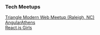<h3>Tech Meetups</h3>

[Triangle Modern Web Meetup (Raleigh, NC)](https://www.meetup.com/trianglemodernweb/)<br>
[AngularAthens](https://twitter.com/AthensAngular)<br>
[React.js Girls](https://www.meetup.com/ReactJS-Girls-London/)<br>
